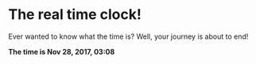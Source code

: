 # The real time clock!

Ever wanted to know what the time is? Well, your journey is about to end!

**The time is Nov 28, 2017, 03:08**
